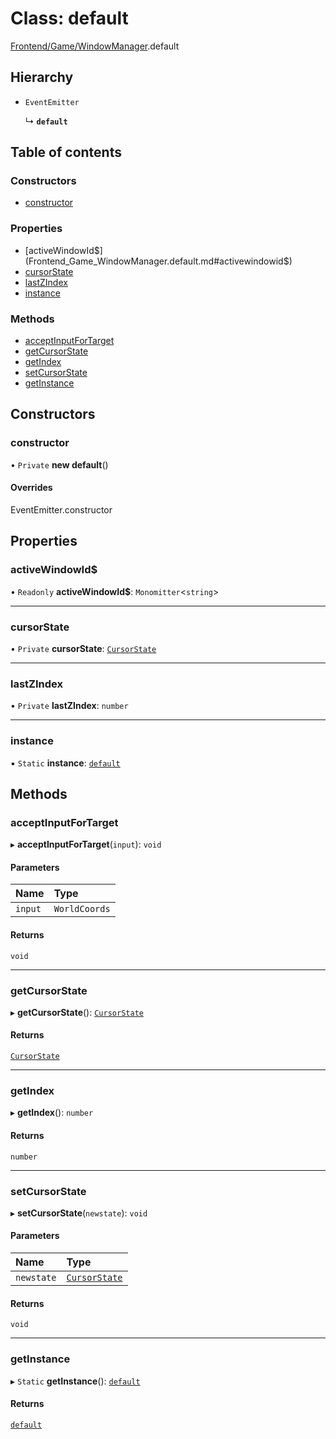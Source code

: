 # Class: default

[Frontend/Game/WindowManager](../modules/Frontend_Game_WindowManager.md).default

## Hierarchy

- `EventEmitter`

  ↳ **`default`**

## Table of contents

### Constructors

- [constructor](Frontend_Game_WindowManager.default.md#constructor)

### Properties

- [activeWindowId$](Frontend_Game_WindowManager.default.md#activewindowid$)
- [cursorState](Frontend_Game_WindowManager.default.md#cursorstate)
- [lastZIndex](Frontend_Game_WindowManager.default.md#lastzindex)
- [instance](Frontend_Game_WindowManager.default.md#instance)

### Methods

- [acceptInputForTarget](Frontend_Game_WindowManager.default.md#acceptinputfortarget)
- [getCursorState](Frontend_Game_WindowManager.default.md#getcursorstate)
- [getIndex](Frontend_Game_WindowManager.default.md#getindex)
- [setCursorState](Frontend_Game_WindowManager.default.md#setcursorstate)
- [getInstance](Frontend_Game_WindowManager.default.md#getinstance)

## Constructors

### constructor

• `Private` **new default**()

#### Overrides

EventEmitter.constructor

## Properties

### activeWindowId$

• `Readonly` **activeWindowId$**: `Monomitter`<`string`\>

---

### cursorState

• `Private` **cursorState**: [`CursorState`](../enums/Frontend_Game_WindowManager.CursorState.md)

---

### lastZIndex

• `Private` **lastZIndex**: `number`

---

### instance

▪ `Static` **instance**: [`default`](Frontend_Game_WindowManager.default.md)

## Methods

### acceptInputForTarget

▸ **acceptInputForTarget**(`input`): `void`

#### Parameters

| Name    | Type          |
| :------ | :------------ |
| `input` | `WorldCoords` |

#### Returns

`void`

---

### getCursorState

▸ **getCursorState**(): [`CursorState`](../enums/Frontend_Game_WindowManager.CursorState.md)

#### Returns

[`CursorState`](../enums/Frontend_Game_WindowManager.CursorState.md)

---

### getIndex

▸ **getIndex**(): `number`

#### Returns

`number`

---

### setCursorState

▸ **setCursorState**(`newstate`): `void`

#### Parameters

| Name       | Type                                                                 |
| :--------- | :------------------------------------------------------------------- |
| `newstate` | [`CursorState`](../enums/Frontend_Game_WindowManager.CursorState.md) |

#### Returns

`void`

---

### getInstance

▸ `Static` **getInstance**(): [`default`](Frontend_Game_WindowManager.default.md)

#### Returns

[`default`](Frontend_Game_WindowManager.default.md)
